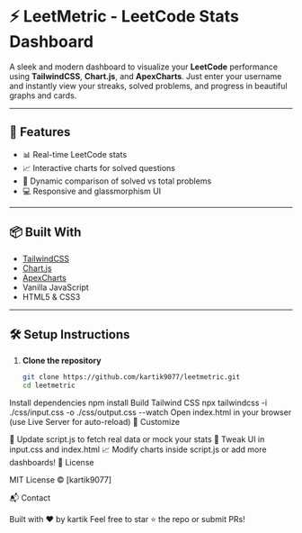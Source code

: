 # ⚡ LeetMetric - LeetCode Stats Dashboard

A sleek and modern dashboard to visualize your **LeetCode** performance using **TailwindCSS**, **Chart.js**, and **ApexCharts**. Just enter your username and instantly view your streaks, solved problems, and progress in beautiful graphs and cards.

---

## 🚀 Features

- 📊 Real-time LeetCode stats
- 📈 Interactive charts for solved questions
- 🔄 Dynamic comparison of solved vs total problems
- 💻 Responsive and glassmorphism UI

---

## 📦 Built With

- [TailwindCSS](https://tailwindcss.com)
- [Chart.js](https://www.chartjs.org/)
- [ApexCharts](https://apexcharts.com/)
- Vanilla JavaScript
- HTML5 & CSS3

---

## 🛠️ Setup Instructions

1. **Clone the repository**
   ```bash
   git clone https://github.com/kartik9077/leetmetric.git
   cd leetmetric
Install dependencies
npm install
Build Tailwind CSS
npx tailwindcss -i ./css/input.css -o ./css/output.css --watch
Open index.html in your browser (use Live Server for auto-reload)
🧠 Customize

🔧 Update script.js to fetch real data or mock your stats
🎨 Tweak UI in input.css and index.html
📈 Modify charts inside script.js or add more dashboards!
🧾 License

MIT License © [kartik9077]

📬 Contact

Built with ❤️ by kartik
Feel free to star ⭐ the repo or submit PRs!